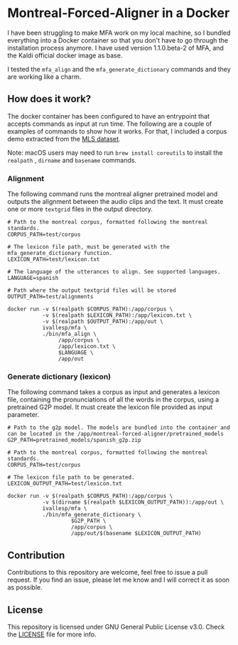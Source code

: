 # Montreal-Forced-Aligner in a Docker

I have been struggling to make MFA work on my local machine, so I bundled everything into a Docker container so that you don't have to go through the installation process anymore. I have used version 1.1.0.beta-2 of MFA, and the Kaldi official docker image as base.

I tested the `mfa_align` and the `mfa_generate_dictionary` commands and they are working like a charm.

## How does it work?

The docker container has been configured to have an entrypoint that accepts commands as input at run time. The following are a couple of examples of commands to show how it works. For that, I included a corpus demo extracted from the [MLS dataset](https://arxiv.org/abs/2012.03411).

Note: macOS users may need to run `brew install coreutils` to install the `realpath` , `dirname` and `basename` commands.

### Alignment

The following command runs the montreal aligner pretrained model and outputs the alignment between the audio clips and the text. It must create one or more `textgrid` files in the output directory.

``` 
# Path to the montreal corpus, formatted following the montreal standards.
CORPUS_PATH=test/corpus

# The lexicon file path, must be generated with the mfa_generate_dictionary function.
LEXICON_PATH=test/lexicon.txt

# The language of the utterances to align. See supported languages.
LANGUAGE=spanish

# Path where the output textgrid files will be stored
OUTPUT_PATH=test/alignments

docker run -v $(realpath $CORPUS_PATH):/app/corpus \
           -v $(realpath $LEXICON_PATH):/app/lexicon.txt \
           -v $(realpath $OUTPUT_PATH):/app/out \
           ivallesp/mfa \
           ./bin/mfa_align \
                /app/corpus \
                /app/lexicon.txt \
                $LANGUAGE \
                /app/out
```

### Generate dictionary (lexicon)

The following command takes a corpus as input and generates a lexicon file, containing the pronunciations of all the words in the corpus, using a pretrained G2P model. It must create the lexicon file provided as input parameter.

``` 
# Path to the g2p model. The models are bundled into the container and can be located in the /app/montreal-forced-aligner/pretrained_models
G2P_PATH=pretrained_models/spanish_g2p.zip

# Path to the montreal corpus, formatted following the montreal standards.
CORPUS_PATH=test/corpus

# The lexicon file path to be generated.
LEXICON_OUTPUT_PATH=test/lexicon.txt

docker run -v $(realpath $CORPUS_PATH):/app/corpus \
           -v $(dirname $(realpath $LEXICON_OUTPUT_PATH)):/app/out \
           ivallesp/mfa \
           ./bin/mfa_generate_dictionary \
                    $G2P_PATH \
                    /app/corpus \
                    /app/out/$(basename $LEXICON_OUTPUT_PATH)
```

## Contribution

Contributions to this repository are welcome, feel free to issue a pull request. If you find an issue, please let me know and I will correct it as soon as possible.

## License

This repository is licensed under GNU General Public License v3.0. Check the [LICENSE](./LICENSE) file for more info.
